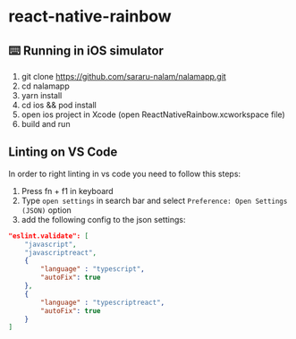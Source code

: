 # react-native-rainbow

## ⌨️ Running in iOS simulator

1. git clone https://github.com/sararu-nalam/nalamapp.git
2. cd nalamapp
3. yarn install
4. cd ios && pod install
5. open ios project in Xcode (open ReactNativeRainbow.xcworkspace file)
6. build and run

## Linting on VS Code

In order to right linting in vs code you need to follow this steps:

1. Press fn + f1 in keyboard
2. Type `open settings` in search bar and select `Preference: Open Settings (JSON)` option
3. add the following config to the json settings:

```json
"eslint.validate": [
    "javascript",
    "javascriptreact",
    {
        "language" : "typescript",
        "autoFix": true
    },
    {
        "language" : "typescriptreact",
        "autoFix": true
    }
]
```
